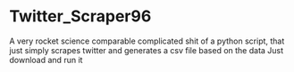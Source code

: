 # Twitter_Scraper96
A very rocket science comparable complicated shit of a python script, that just simply scrapes twitter and generates a csv file based on the data
Just download and run it
